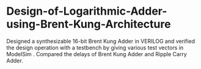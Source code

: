 # Design-of-Logarithmic-Adder-using-Brent-Kung-Architecture
Designed a synthesizable 16-bit Brent Kung Adder in VERILOG and verified the design operation with
a testbench by giving various test vectors in ModelSim .
Compared the delays of Brent Kung Adder and Ripple Carry Adder.
